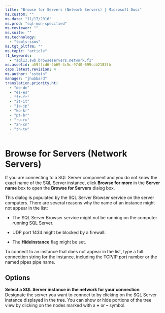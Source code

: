 ```yaml
---
title: "Browse for Servers (Network Servers) | Microsoft Docs"
ms.custom: ""
ms.date: "11/17/2016"
ms.prod: "sql-non-specified"
ms.reviewer: ""
ms.suite: ""
ms.technology: 
  - "tools-ssms"
ms.tgt_pltfrm: ""
ms.topic: "article"
f1_keywords: 
  - "sql13.swb.browseservers.network.f1"
ms.assetid: a59ffcd6-4b69-4c5c-9740-699ccb2183fb
caps.latest.revision: 4
ms.author: "sstein"
manager: "jhubbard"
translation.priority.ht: 
  - "de-de"
  - "es-es"
  - "fr-fr"
  - "it-it"
  - "ja-jp"
  - "ko-kr"
  - "pt-br"
  - "ru-ru"
  - "zh-cn"
  - "zh-tw"
---
```

# Browse for Servers (Network Servers)
If you are connecting to a SQL Server component and you do not know the exact name of the SQL Server instance, click **Browse for more** in the **Server name** box to open the **Browse for Servers** dialog box.  
  
This dialog is populated by the SQL Server Browser service on the server computers. There are several reasons why the name of an instance might not appear in the list:  
  
-   The SQL Server Browser service might not be running on the computer running SQL Server.  
  
-   UDP port 1434 might be blocked by a firewall.  
  
-   The **HideInstance** flag might be set.  
  
To connect to an instance that does not appear in the list, type a full connection string for the instance, including the TCP/IP port number or the named pipes pipe name.  
  
## Options  
**Select a SQL Server instance in the network for your connection**  
Designate the server you want to connect to by clicking on the SQL Server instance displayed in the tree. You can show or hide portions of the tree view by clicking on the nodes marked with a **+** or **–** symbol.  
  

